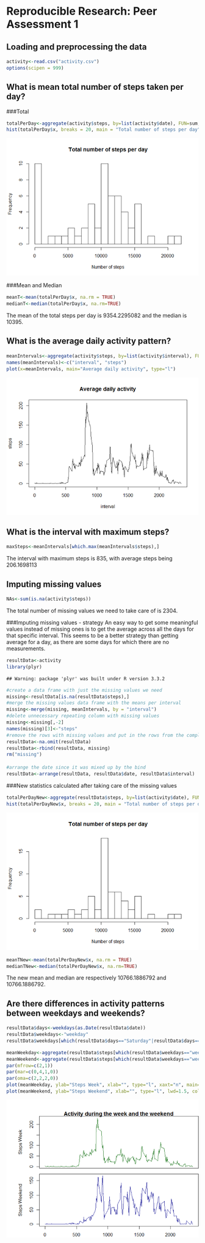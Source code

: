 # Reproducible Research: Peer Assessment 1


## Loading and preprocessing the data

```r
activity<-read.csv("activity.csv")
options(scipen = 999)
```


## What is mean total number of steps taken per day?
###Total

```r
totalPerDay<-aggregate(activity$steps, by=list(activity$date), FUN=sum, na.rm=TRUE)
hist(totalPerDay$x, breaks = 20, main = "Total number of steps per day", xlab = "Number of steps")
```

![](PA1_template_files/figure-html/unnamed-chunk-2-1.png)<!-- -->

###Mean and Median


```r
meanT<-mean(totalPerDay$x, na.rm = TRUE)
medianT<-median(totalPerDay$x, na.rm=TRUE)
```
The mean of the total steps per day is 9354.2295082 and the median is 10395.

## What is the average daily activity pattern?

```r
meanIntervals<-aggregate(activity$steps, by=list(activity$interval), FUN=mean, na.rm=TRUE)
names(meanIntervals)<-c("interval", "steps")
plot(x=meanIntervals, main="Average daily activity", type="l")
```

![](PA1_template_files/figure-html/unnamed-chunk-4-1.png)<!-- -->

## What is the interval with maximum steps?

```r
maxSteps<-meanIntervals[which.max(meanIntervals$steps),]
```
The interval with maximum steps is 835, with average steps being 206.1698113

## Imputing missing values

```r
NAs<-sum(is.na(activity$steps))
```
The total number of missing values we need to take care of is 2304.

###Imputing missing values - strategy
An easy way to get some meaningful values instead of missing ones is to get the average across all the days for that specific interval. This seems to be a better strategy than getting average for a day, as there are some days for which there are no measurements. 

```r
resultData<-activity
library(plyr)
```

```
## Warning: package 'plyr' was built under R version 3.3.2
```

```r
#create a data frame with just the missing values we need
missing<-resultData[is.na(resultData$steps),]
#merge the missing values data frame with the means per interval
missing<-merge(missing, meanIntervals, by = "interval")
#delete unnecessary repeating column with missing values
missing<-missing[,-2]
names(missing)[3]<-"steps"
#remove the rows with missing values and put in the rows from the completed data frame
resultData<-na.omit(resultData)
resultData<-rbind(resultData, missing)
rm("missing")

#arrange the date since it was mixed up by the bind
resultData<-arrange(resultData, resultData$date, resultData$interval)
```

###New statistics calculated after taking care of the missing values


```r
totalPerDayNew<-aggregate(resultData$steps, by=list(activity$date), FUN=sum)
hist(totalPerDayNew$x, breaks = 20, main = "Total number of steps per day", xlab = "Number of steps")
```

![](PA1_template_files/figure-html/unnamed-chunk-8-1.png)<!-- -->

```r
meanTNew<-mean(totalPerDayNew$x, na.rm = TRUE)
medianTNew<-median(totalPerDayNew$x, na.rm=TRUE)
```
The new mean and median are respectively 10766.1886792 and 10766.1886792.


## Are there differences in activity patterns between weekdays and weekends?


```r
resultData$days<-weekdays(as.Date(resultData$date))
resultData$weekdays<-"weekday"
resultData$weekdays[which(resultData$days=="Saturday"|resultData$days=="Sunday")]<-"weekend"
```


```r
meanWeekday<-aggregate(resultData$steps[which(resultData$weekdays=="weekday")], by=list(resultData$interval[which(resultData$weekdays=="weekday")]), FUN=mean)
meanWeekend<-aggregate(resultData$steps[which(resultData$weekdays=="weekend")], by=list(resultData$interval[which(resultData$weekdays=="weekend")]), FUN=mean)
par(mfrow=c(2,1))
par(mar=c(0,4,1,0))
par(oma=c(2,2,2,0))
plot(meanWeekday, ylab="Steps Week", xlab="", type="l", xaxt="n", main="Activity during the week and the weekend", lwd=1.5, col="darkgreen")
plot(meanWeekend, ylab="Steps Weekend", xlab="", type="l", lwd=1.5, col="darkblue")
```

![](PA1_template_files/figure-html/unnamed-chunk-10-1.png)<!-- -->
